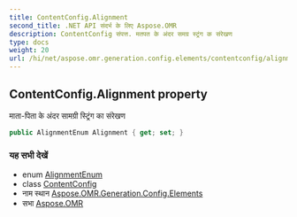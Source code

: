 ```yaml
---
title: ContentConfig.Alignment
second_title: .NET API संदर्भ के लिए Aspose.OMR
description: ContentConfig संपत्त. मतपत के अंदर समग्र स्ट्रंग क संरेखण
type: docs
weight: 20
url: /hi/net/aspose.omr.generation.config.elements/contentconfig/alignment/
---
```

## ContentConfig.Alignment property

माता-पिता के अंदर सामग्री स्ट्रिंग का संरेखण

```csharp
public AlignmentEnum Alignment { get; set; }
```

### यह सभी देखें

* enum [AlignmentEnum](../../../aspose.omr.generation.config.enums/alignmentenum/)
* class [ContentConfig](../)
* नाम स्थान [Aspose.OMR.Generation.Config.Elements](../../contentconfig/)
* सभा [Aspose.OMR](../../../)


